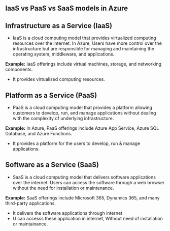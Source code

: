 ## IaaS vs PaaS vs SaaS models in Azure

## Infrastructure as a Service (IaaS)
- IaaS is a cloud computing model that provides virtualized computing resources over the internet. In Azure, Users have more control over the infrastructure but are responsible for managing and maintaining the operating system, middleware, and applications.

**Example:**
IaaS offerings include virtual machines, storage, and networking components.
- It provides virtualised computing resources.

## Platform as a Service (PaaS)
- PaaS is a cloud computing model that provides a platform allowing customers to develop, run, and manage applications without dealing with the complexity of underlying infrastructure.

**Example:**
In Azure, PaaS offerings include Azure App Service, Azure SQL Database, and Azure Functions.
- It provides a platform for the users to develop, run & manage applications.

## Software as a Service (SaaS)
- SaaS is a cloud computing model that delivers software applications over the internet. Users can access the software through a web browser without the need for installation or maintenance. 

**Example:**
SaaS offerings include Microsoft 365, Dynamics 365, and many third-party applications.
- It delivers the software applications through internet
- U can accesss these application in internet, Without need of installation or maintainance.

